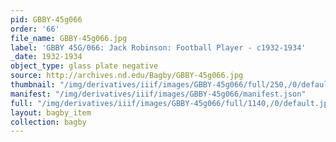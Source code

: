 ```yaml
---
pid: GBBY-45g066
order: '66'
file_name: GBBY-45g066.jpg
label: 'GBBY 45G/066: Jack Robinson: Football Player - c1932-1934'
_date: 1932-1934
object_type: glass plate negative
source: http://archives.nd.edu/Bagby/GBBY-45g066.jpg
thumbnail: "/img/derivatives/iiif/images/GBBY-45g066/full/250,/0/default.jpg"
manifest: "/img/derivatives/iiif/images/GBBY-45g066/manifest.json"
full: "/img/derivatives/iiif/images/GBBY-45g066/full/1140,/0/default.jpg"
layout: bagby_item
collection: bagby
---
```

